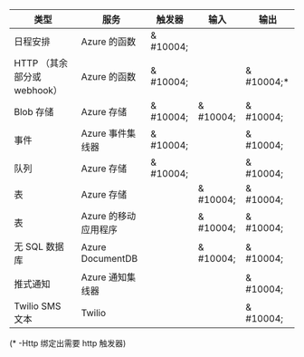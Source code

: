 类型 | 服务 | 触发器 | 输入 | 输出 
-----|---------|---------|-------|--------
日程安排 | Azure 的函数 | & #10004; |  | 
HTTP （其余部分或 webhook） | Azure 的函数 | & #10004; |  | & #10004;\*
Blob 存储 | Azure 存储 | & #10004; | & #10004; | & #10004; 
事件 | Azure 事件集线器 | & #10004; | | & #10004;
队列 | Azure 存储 | & #10004; |  | & #10004;
表 | Azure 存储 |  | & #10004; | & #10004;
表 | Azure 的移动应用程序 |  | & #10004; | & #10004;
无 SQL 数据库 | Azure DocumentDB |  | & #10004; | & #10004;
推式通知 | Azure 通知集线器 | | | & #10004;
Twilio SMS 文本 | Twilio | | | & #10004;

(\* -Http 绑定出需要 http 触发器)